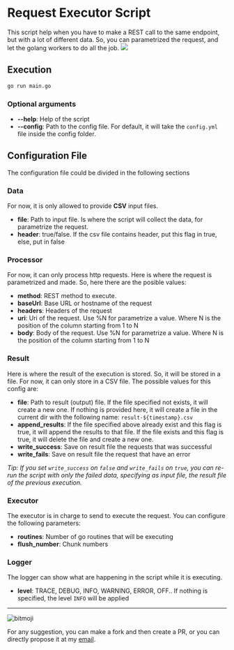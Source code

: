 # Request Executor Script
This script help when you have to make a REST call to the same endpoint, but with a lot of different data. So, you can parametrized the request, and let the golang workers to do all the job.
![](https://miro.medium.com/proxy/1*MKoHL3nNl3ZxDVMNBEZFTw.png)
## Execution
```bash
go run main.go
```
### Optional arguments
- **--help**: Help of the script
- **--config**: Path to the config file. For default, it will take the `config.yml` file inside the config folder.
## Configuration File
The configuration file could be divided in the following sections
### Data
For now, it is only allowed to provide **CSV** input files.
- **file**: Path to input file. Is where the script will collect the data, for parametrize the request.
- **header**: true/false. If the csv file contains header, put this flag in true, else, put in false
### Processor
For now, it can only process http requests.
Here is where the request is parametrized and made. So, here there are the posible values:
- **method**: REST method to execute.
- **baseUrl**: Base URL or hostname of the request
- **headers**: Headers of the request
- **uri**: Uri of the request. Use %N for parametrize a value. Where N is the position of the column starting from 1 to N
- **body**: Body of the request. Use %N for parametrize a value. Where N is the position of the column starting from 1 to N
### Result
Here is where the result of the execution is stored. So, it will be stored in a file. For now, it can only store in a CSV file.
The possible values for this config are:
- **file**: Path to result (output) file. If the file specified not exists, it will create a new one. If nothing is provided here, it will create a file in the current dir with the following name: `result-${timestamp}.csv`
- **append_results**: If the file specified above already exist and this flag is true, it will append the results to that file. If the file exists and this flag is true, it will delete the file and create a new one.
- **write_success**: Save on result file the requests that was successful
- **write_fails**: Save on result file the request that have an error

_Tip: If you set `write_success` on `false` and `write_fails` on `true`, you can re-run the script with only the failed data, specifying as input file, the result file of the previous execution._
### Executor
The executor is in charge to send to execute the request. You can configure the following parameters:
- **routines**: Number of go routines that will be executing
- **flush_number**: Chunk numbers
### Logger
The logger can show what are happening in the script while it is executing.
- **level**: TRACE, DEBUG, INFO, WARNING, ERROR, OFF.. If nothing is specified, the level `INFO` will be applied

---
![bitmoji](https://sdk.bitmoji.com/render/panel/0e5fd403-52c2-4e30-842e-19f331349c0b-e1b374fb-68ff-4b8b-bb46-a837a24fb984-v1.png?transparent=1&palette=1&widht=246)

For any suggestion, you can make a fork and then create a PR, or you can directly propose it at my [email](mailto:nani93@gmail.com).
